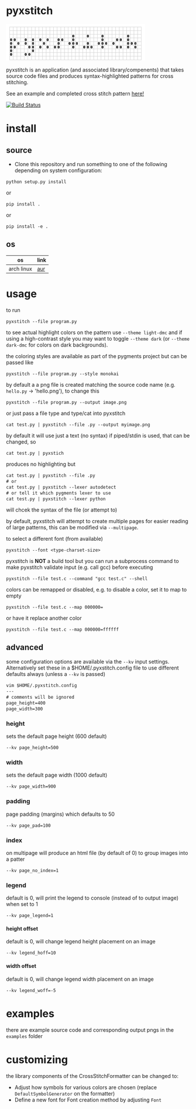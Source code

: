 pyxstitch
===

![Screenshot](images/pyxstitch.png)

pyxstitch is an application (and associated library/compenents) that takes source code files and produces syntax-highlighted patterns for cross stitching.

See an example and completed cross stitch pattern [here!](https://enckse.github.io/pyxstitch/)

[![Build Status](https://travis-ci.org/enckse/pyxstitch.svg?branch=master)](https://travis-ci.org/enckse/pyxstitch)

# install

## source

* Clone this repository and run something to one of the following depending on system configuration:

```
python setup.py install
```
or
```
pip install .
```
or
```
pip install -e .
```

## os

| os | link |
| -- | ---- |
| arch linux | [aur](https://aur.archlinux.org/packages/python-pyxstitch/) |

# usage

to run
```
pyxstitch --file program.py
```

to see actual highlight colors on the pattern use `--theme light-dmc` and if using a high-contrast style you may want to toggle `--theme dark` (or `--theme dark-dmc` for colors on dark backgrounds).

the coloring styles are available as part of the pygments project but can be passed like
```
pyxstitch --file program.py --style monokai
```

by default a a png file is created matching the source code name (e.g. `hello.py` -> 'hello.png'), to change this
```
pyxstitch --file program.py --output image.png
```

or just pass a file type and type/cat into pyxstitch
```
cat test.py | pyxstitch --file .py --output myimage.png
```

by default it will use just a text (no syntax) if piped/stdin is used, that can be changed, so
```
cat test.py | pyxstich
```

produces no highlighting but
```
cat test.py | pyxstitch --file .py
# or
cat test.py | pyxstitch --lexer autodetect
# or tell it which pygments lexer to use
cat test.py | pyxstitch --lexer python
```

will chcek the syntax of the file (or attempt to)

by default, pyxstitch will attempt to create multiple pages for easier reading of large patterns, this can be modified via `--multipage`.

to select a different font (from available)
```
pyxstitch --font <type-charset-size>
```

pyxstitch is **NOT** a build tool but you can run a subprocess command to make pyxstitch validate input (e.g. call gcc) before executing
```
pyxstitch --file test.c --command "gcc test.c" --shell
```

colors can be remapped or disabled, e.g. to disable a color, set it to map to empty
```
pyxstitch --file test.c --map 000000=
```

or have it replace another color
```
pyxstitch --file test.c --map 000000=ffffff
```

## advanced

some configuration options are available via the `--kv` input settings. Alternatively set these in a $HOME/.pyxstitch.config file to use different defaults always (unless a `--kv` is passed)

```
vim $HOME/.pyxstitch.config
---
# comments will be ignored
page_height=400
page_width=300
```

### height

sets the default page height (600 default)
```
--kv page_height=500
```

### width

sets the default page width (1000 default)
```
--kv page_width=900
```

### padding

page padding (margins) which defaults to 50
```
--kv page_pad=100
```

### index

on multipage will produce an html file (by default of 0) to group images into a patter
```
--kv page_no_index=1
```

### legend

default is 0, will print the legend to console (instead of to output image) when set to 1
```
--kv page_legend=1
```

#### height offset

default is 0, will change legend height placement on an image
```
--kv legend_hoff=10
```

#### width offset

default is 0, will change legend width placement on an image
```
--kv legend_woff=-5
```

# examples

there are example source code and corresponding output pngs in the `examples` folder

# customizing

the library components of the CrossStitchFormatter can be changed to:
* Adjust how symbols for various colors are chosen (replace `DefaultSymbolGenerator` on the formatter)
* Define a new font for Font creation method by adjusting `Font`
